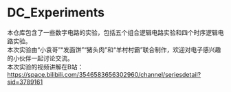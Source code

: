 # DC_Experiments
本仓库包含了一些数字电路的实验，包括五个组合逻辑电路实验和四个时序逻辑电路实验。   
本次实验由“小袁哥”“发面饼”“猪头肉”和“羊村村霸”联合制作，欢迎对电子感兴趣的小伙伴一起讨论交流。   
本次实验的视频讲解在B站：https://space.bilibili.com/3546583656302960/channel/seriesdetail?sid=3789161

